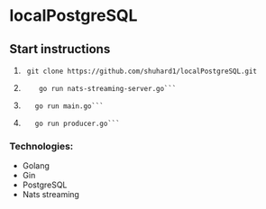 # localPostgreSQL

## Start instructions

1.
   ``` git clone https://github.com/shuhard1/localPostgreSQL.git```
2. 
   ``` cd $GOPATH/src/github.com/nats-io/nats-streaming-server
       go run nats-streaming-server.go```
3.
   ```cd localPostgreSQL/cmd/main
      go run main.go```
4. 
   ```cd localPostgreSQL/cmd/producer
      go run producer.go```

### Technologies:
- Golang
- Gin
- PostgreSQL
- Nats streaming
